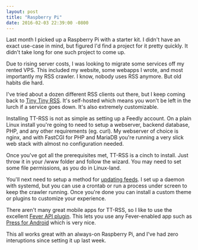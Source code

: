```yaml
---
layout: post
title: "Raspberry Pi"
date: 2016-02-03 22:39:00 -0800
---
```

Last month I picked up a Raspberry Pi with a starter kit.  I didn't have an exact use-case in mind, but figured I'd find a project for it pretty quickly.  It didn't take long for one such project to come up.

Due to rising server costs, I was looking to migrate some services off my rented VPS.  This included my website, some webapps I wrote, and most importantly my RSS crawler.  I know, nobody uses RSS anymore.  But old habits die hard.

I've tried about a dozen different RSS clients out there, but I keep coming back to [Tiny Tiny RSS](https://tt-rss.org/).  It's self-hosted which means you won't be left in the lurch if a <span class="note" title="RIP Google Reader">service goes down</span>.  It's also extremely customizable.

Installing TT-RSS is not as simple as setting up a Feedly account.  On a plain Linux install you're going to need to setup a webserver, backend database, PHP, and any other requirements (eg. curl).  My webserver of choice is nginx, and with FastCGI for PHP and MariaDB you're running a very slick web stack with almost no configuration needed.

Once you've got all the prerequisites met, TT-RSS is a cinch to install.  Just throw it in your /www folder and follow the wizard.  You may need to set some file permissions, as you do in Linux-land.

You'll next need to setup a method for [updating feeds](https://git.tt-rss.org/fox/tt-rss/wiki/UpdatingFeeds).  I set up a daemon with systemd, but you can use a crontab or run a process under screen to keep the crawler running.  Once you're done you can install a custom theme or plugins to customize your experience.

There aren't many great mobile apps for TT-RSS, so I like to use the excellent [Fever API plugin](https://github.com/dasmurphy/tinytinyrss-fever-plugin).  This lets you use any Fever-enabled app such as [Press for Android](https://play.google.com/store/apps/details?id=com.twentyfivesquares.press) which is very nice.

This all works great with an always-on Raspberry Pi, and I've had zero interuptions since setting it up last week.
